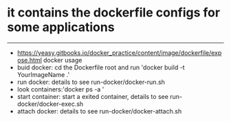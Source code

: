 # it contains the dockerfile configs for some applications
----
* https://yeasy.gitbooks.io/docker_practice/content/image/dockerfile/expose.html docker usage
* buid docker: cd the Dockerfile root and run \'docker build -t YourImageName .\'
* run docker: details to see run-docker/docker-run.sh
* look containers:\'docker ps -a \'
* start container: start a exited container, details to see run-docker/docker-exec.sh
* attach docker: details to see run-docker/docker-attach.sh

